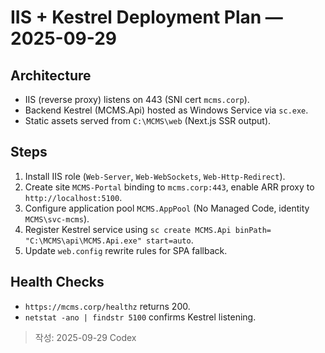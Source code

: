 # IIS + Kestrel Deployment Plan — 2025-09-29

## Architecture
- IIS (reverse proxy) listens on 443 (SNI cert `mcms.corp`).
- Backend Kestrel (MCMS.Api) hosted as Windows Service via `sc.exe`.
- Static assets served from `C:\MCMS\web` (Next.js SSR output).

## Steps
1. Install IIS role (`Web-Server`, `Web-WebSockets`, `Web-Http-Redirect`).
2. Create site `MCMS-Portal` binding to `mcms.corp:443`, enable ARR proxy to `http://localhost:5100`.
3. Configure application pool `MCMS.AppPool` (No Managed Code, identity `MCMS\svc-mcms`).
4. Register Kestrel service using `sc create MCMS.Api binPath= "C:\MCMS\api\MCMS.Api.exe" start=auto`.
5. Update `web.config` rewrite rules for SPA fallback.

## Health Checks
- `https://mcms.corp/healthz` returns 200.
- `netstat -ano | findstr 5100` confirms Kestrel listening.

> 작성: 2025-09-29 Codex
